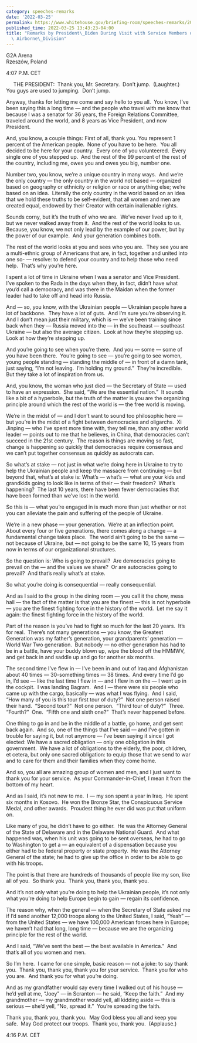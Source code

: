 ```yaml
---
category: speeches-remarks
date: '2022-03-25'
permalink: https://www.whitehouse.gov/briefing-room/speeches-remarks/2022/03/25/remarks-by-president-biden-during-visit-with-service-members-of-the-82nd-airborne-division/
published_time: 2022-03-25 13:43:23-04:00
title: "Remarks by President\_Biden During Visit with Service Members of the 82nd\
  \ Airborne\_Division"
---
```

 
G2A Arena  
Rzeszów, Poland

4:07 P.M. CET

     THE PRESIDENT:  Thank you, Mr. Secretary.  Don’t jump. 
(Laughter.)  You guys are used to jumping.  Don’t jump.

Anyway, thanks for letting me come and say hello to you all.  You know,
I’ve been saying this a long time — and the people who travel with me
know that because I was a senator for 36 years, the Foreign Relations
Committee, traveled around the world, and 8 years as Vice President, and
now President. 

And, you know, a couple things: First of all, thank you. You represent 1
percent of the American people.  None of you have to be here.  You all
decided to be here for your country.  Every one of you volunteered. 
Every single one of you stepped up.  And the rest of the 99 percent of
the rest of the country, including me, owes you and owes you big, number
one.

Number two, you know, we’re a unique country in many ways.  And we’re
the only country — the only country in the world not based — organized
based on geography or ethnicity or religion or race or anything else;
we’re based on an idea.  Literally the only country in the world based
on an idea that we hold these truths to be self-evident, that all women
and men are created equal, endowed by their Creator with certain
inalienable rights. 

Sounds corny, but it’s the truth of who we are.  We’ve never lived up to
it, but we never walked away from it.  And the rest of the world looks
to us.  Because, you know, we not only lead by the example of our power,
but by the power of our example.  And your generation combines both. 

The rest of the world looks at you and sees who you are.  They see you
are a multi-ethnic group of Americans that are, in fact, together and
united into one so- — resolve: to defend your country and to help those
who need help.  That’s why you’re here.

I spent a lot of time in Ukraine when I was a senator and Vice
President.  I’ve spoken to the Rada in the days when they, in fact,
didn’t have what you’d call a democracy, and was there in the Maidan
when the former leader had to take off and head into Russia. 

And — so, you know, with the Ukrainian people — Ukrainian people have a
lot of backbone.  They have a lot of guts.  And I’m sure you’re
observing it.  And I don’t mean just their military, which is — we’ve
been training since back when they — Russia moved into the — in the
southeast — southeast Ukraine — but also the average citizen.  Look at
how they’re stepping up.  Look at how they’re stepping up. 

And you’re going to see when you’re there.  And you — some — some of you
have been there.  You’re going to see — you’re going to see women, young
people standing — standing the middle of — in front of a damn tank, just
saying, “I’m not leaving.  I’m holding my ground.”  They’re incredible. 
But they take a lot of inspiration from us.

And, you know, the woman who just died — the Secretary of State — used
to have an expression.  She said, “We are the essential nation.”  It
sounds like a bit of a hyperbole, but the truth of the matter is you are
the organizing principle around which the rest of the world is — the
free world is moving. 

We’re in the midst of — and I don’t want to sound too philosophic here —
but you’re in the midst of a fight between democracies and oligarchs. 
Xi Jinping — who I’ve spent more time with, they tell me, than any other
world leader — points out to me that he believes, in China, that
democracies can’t succeed in the 21st century.  The reason is things are
moving so fast, change is happening so quickly that democracies require
consensus and we can’t put together consensus as quickly as autocrats
can.

So what’s at stake — not just in what we’re doing here in Ukraine to try
to help the Ukrainian people and keep the massacre from continuing — but
beyond that, what’s at stake is: What’s — what’s — what are your kids
and grandkids going to look like in terms of their — their freedom? 
What’s happening?  The last 10 years, there have been fewer democracies
that have been formed than we’ve lost in the world. 

So this is — what you’re engaged in is much more than just whether or
not you can alleviate the pain and suffering of the people of Ukraine. 

We’re in a new phase — your generation.  We’re at an inflection point. 
About every four or five generations, there comes along a change — a
fundamental change takes place.  The world ain’t going to be the same —
not because of Ukraine, but — not going to be the same 10, 15 years from
now in terms of our organizational structures. 

So the question is: Who is going to prevail?  Are democracies going to
prevail on the — and the values we share?  Or are autocracies going to
prevail?  And that’s really what’s at stake. 

So what you’re doing is consequential — really consequential. 

And as I said to the group in the dining room — you call it the chow,
mess hall — the fact of the matter is that you are the finest — this is
not hyperbole — you are the finest fighting force in the history of the
world.  Let me say it again: the finest fighting force in the history of
the world. 

Part of the reason is you’ve had to fight so much for the last 20
years.  It’s for real.  There’s not many generations — you know, the
Greatest Generation was my father’s generation, your grandparents’
generation — World War Two generation.  But nobody — no other generation
has had to be in a battle, have your buddy blown up, wipe the blood off
the HMMWV, and get back in and saddle up and go for another six months.

The second time I’ve flew in — I’ve been in and out of Iraq and
Afghanistan about 40 times — 30-something times — 38 times.  And every
time I’d go in, I’d see — like the last time I flew in — and I flew in
on the — I went up in the cockpit.  I was landing Bagram.  And I — there
were six people who came up with the cargo, basically — was what I was
flying.  And I said, “How many of you is this tour first tour of duty?” 
Not one person raised their hand.  “Second tour?”  Not one person. 
“Third tour of duty?”  Three.  “Fourth?”  One.  “Fifth one and sixth
one?”  That’s never happened before. 

One thing to go in and be in the middle of a battle, go home, and get
sent back again.  And so, one of the things that I’ve said — and I’ve
gotten in trouble for saying it, but not anymore — I’ve been saying it
since I got elected: We have a sacred obligation — only one obligation
in this government.  We have a lot of obligations to the elderly, the
poor, children, et cetera, but only one sacred obligation: to equip
those that we send to war and to care for them and their families when
they come home. 

And so, you all are amazing group of women and men, and I just want to
thank you for your service.  As your Commander-in-Chief, I mean it from
the bottom of my heart. 

And as I said, it’s not new to me.  I — my son spent a year in Iraq.  He
spent six months in Kosovo.  He won the Bronze Star, the Conspicuous
Service Medal, and other awards.  Proudest thing he ever did was put
that uniform on.

Like many of you, he didn’t have to go either.  He was the Attorney
General of the State of Delaware and in the Delaware National Guard. 
And what happened was, when his unit was going to be sent overseas, he
had to go to Washington to get a — an equivalent of a dispensation
because you either had to be federal property or state property.  He was
the Attorney General of the state; he had to give up the office in order
to be able to go with his troops.

The point is that there are hundreds of thousands of people like my son,
like all of you.  So thank you.  Thank you, thank you, thank you. 

And it’s not only what you’re doing to help the Ukrainian people, it’s
not only what you’re doing to help Europe begin to gain — regain its
confidence. 

The reason why, when the general — when the Secretary of State asked me
if I’d send another 12,000 troops along to the United States, I said,
“Yeah” — from the United States — we have 100,000 American forces here
in Europe; we haven’t had that long, long time — because we are the
organizing principle for the rest of the world.

And I said, “We’ve sent the best — the best available in America.”  And
that’s all of you women and men. 

So I’m here.  I came for one simple, basic reason — not a joke: to say
thank you.  Thank you, thank you, thank you for your service.  Thank you
for who you are.  And thank you for what you’re doing.

And as my grandfather would say every time I walked out of his house —
he’d yell at me, “Joey” — in Scranton — he said, “Keep the faith.”  And
my grandmother — my grandmother would yell, all kidding aside — this is
serious — she’d yell, “No, spread it.”  You’re spreading the faith. 

Thank you, thank you, thank you.  May God bless you all and keep you
safe.  May God protect our troops.  Thank you, thank you.  (Applause.)

4:16 P.M. CET
